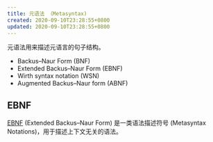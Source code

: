 ```yaml
---
title: 元语法 （Metasyntax)
created: 2020-09-10T23:28:55+0800
updated: 2020-09-10T23:28:55+0800
---
```



元语法用来描述元语言的句子结构。

- Backus–Naur Form (BNF)
- Extended Backus–Naur Form (EBNF)
- Wirth syntax notation (WSN)
- Augmented Backus–Naur form (ABNF)

## EBNF

[EBNF][] (Extended Backus–Naur Form) 是一类语法描述符号 (Metasyntax Notations)，用于描述上下文无关的语法。


[EBNF]: https://www.wikiwand.com/en/Extended_Backus%E2%80%93Naur_form
